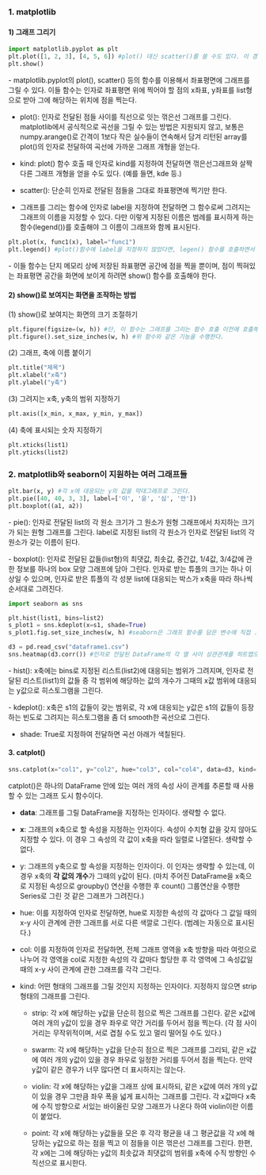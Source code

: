 ### 1. matplotlib

#### 1) 그래프 그리기

```python
import matplotlib.pyplot as plt
plt.plot([1, 2, 3], [4, 5, 6]) #plot() 대신 scatter()를 쓸 수도 있다. 이 경우 그래프 대신 점만 찍힌다.
plt.show()
```

\- matplotlib.pyplot의 plot(), scatter() 등의 함수를 이용해서 좌표평면에 그래프를 그릴 수 있다. 이들 함수는 인자로 좌표평면 위에 찍어야 할 점의 x좌표, y좌표를 list형으로 받아 그에 해당하는 위치에 점을 찍는다. 

- plot(): 인자로 전달된 점들 사이를 직선으로 잇는 꺾은선 그래프를 그린다. matplotlib에서 공식적으로 곡선을 그릴 수 있는 방법은 지원되지 않고, 보통은 numpy.arange()로 간격이 1보다 작은 실수들이 연속해서 담겨 리턴된 array를 plot()의 인자로 전달하여 곡선에 가까운 그래프 개형을 얻는다.

- kind: plot() 함수 호출 때 인자로 kind를 지정하여 전달하면 꺾은선그래프와 살짝 다른 그래프 개형을 얻을 수도 있다. (예를 들면, kde 등.)

- scatter(): 단순히 인자로 전달된 점들을 그대로 좌표평면에 찍기만 한다.

- 그래프를 그리는 함수에 인자로 label을 지정하여 전달하면 그 함수로써 그려지는 그래프의 이름을 지정할 수 있다. 다만 이렇게 지정된 이름은 범례를 표시하게 하는 함수(legend())를 호출해야 그 이름이 그래프와 함께 표시된다.

```python
plt.plot(x, func1(x), label="func1")
plt.legend() #plot()함수에 label을 지정하지 않았다면, legen() 함수를 호출하면서 인자로 각 그래프의 이름을 리스트에 담아서 전달해도 같은 기능을 수행한다.
```

\- 이들 함수는 단지 메모리 상에 저장된 좌표평면 공간에 점을 찍을 뿐이며, 점이 찍혀있는 좌표평면 공간을 화면에 보이게 하려면 show() 함수를 호출해야 한다.


#### 2) show()로 보여지는 화면을 조작하는 방법


(1) show()로 보여지는 화면의 크기 조절하기

```python
plt.figure(figsize=(w, h)) #단, 이 함수는 그래프를 그리는 함수 호출 이전에 호출해야 적용된다.
plt.figure().set_size_inches(w, h) #위 함수와 같은 기능을 수행한다.
```


(2) 그래프, 축에 이름 붙이기

```python
plt.title("제목")
plt.xlabel("x축")
plt.ylabel("y축")
```


(3) 그려지는 x축, y축의 범위 지정하기

```python
plt.axis([x_min, x_max, y_min, y_max])
```

(4) 축에 표시되는 숫자 지정하기

```python
plt.xticks(list1)
plt.yticks(list2)
```



### 2. matplotlib와 seaborn이 지원하는 여러 그래프들

```python
plt.bar(x, y) #각 x에 대응되는 y의 값을 막대그래프로 그린다.
plt.pie([40, 40, 3, 3], label=['이', '윤', '심', '안']) 
plt.boxplot((a1, a2)) 
```

\- pie(): 인자로 전달된 list의 각 원소 크기가 그 원소가 원형 그래프에서 차지하는 크기가 되는 원형 그래프를 그린다. label로 지정된 list의 각 원소가 인자로 전달된 list의 각 원소가 갖는 이름이 된다.

\- boxplot(): 인자로 전달된 값들(list형)의 최댓값, 최솟값, 중간값, 1/4값, 3/4값에 관한 정보를 하나의 box 모양 그래프에 담아 그린다. 인자로 받는 튜플의 크기는 하나 이상일 수 있으며, 인자로 받은 튜플의 각 성분 list에 대응되는 박스가 x축을 따라 하나씩 순서대로 그려진다.


```python
import seaborn as sns

plt.hist(list1, bins=list2)
s_plot1 = sns.kdeplot(x=s1, shade=True) 
s_plot1.fig.set_size_inches(w, h) #seaborn은 그래프 함수를 담은 변수에 직접 .fig.set_size_inches() 함수를 써서 그 크기를 정할 수 있다.

d3 = pd.read_csv("dataframe1.csv")
sns.heatmap(d3.corr()) #인자로 전달된 DataFrame의 각 열 사이 상관관계를 히트맵으로 그린다.
```

\- hist(): x축에는 bins로 지정된 리스트(list2)에 대응되는 범위가 그려지며, 인자로 전달된 리스트(list1)의 값들 중 각 범위에 해당하는 값의 개수가 그때의 x값 범위에 대응되는 y값으로 히스토그램을 그린다. 

\- kdeplot(): x축은 s1의 값들이 갖는 범위로, 각 x에 대응되는 y값은 s1의 값들이 등장하는 빈도로 그려지는 히스토그램을 좀 더 smooth한 곡선으로 그린다. 

  - shade: True로 지정하여 전달하면 곡선 아래가 색칠된다. 




#### 3. catplot()

```python
sns.catplot(x="col1", y="col2", hue="col3", col="col4", data=d3, kind='strip')
```

catplot()은 하나의 DataFrame 안에 있는 여러 개의 속성 사이 관계를 추론할 때 사용할 수 있는 그래프 도시 함수이다.

- **data**: 그래프를 그릴 DataFrame을 지정하는 인자이다. 생략할 수 없다.

- **x**: 그래프의 x축으로 할 속성을 지정하는 인자이다. 속성이 수치형 값을 갖지 않아도 지정할 수 있다. 이 경우 그 속성의 각 값이 x축을 따라 일렬로 나열된다. 생략할 수 없다.

- y: 그래프의 y축으로 할 속성을 지정하는 인자이다. 이 인자는 생략할 수 있는데, 이 경우 x축의 **각 값의 개수**가 그때의 y값이 된다. (마치 주어진 DataFrame을 x축으로 지정된 속성으로 groupby() 연산을 수행한 후 count() 그룹연산을 수행한 Series로 그린 것 같은 그래프가 그려진다.)

- hue: 이를 지정하여 인자로 전달하면, hue로 지정한 속성의 각 값마다 그 값일 때의 x-y 사이 관계에 관한 그래프를 서로 다른 색깔로 그린다. (범례는 자동으로 표시된다.)

- col: 이를 지정하여 인자로 전달하면, 전체 그래프 영역을 x축 방향을 따라 여럿으로 나누어 각 영역을 col로 지정한 속성의 각 값마다 할당한 후 각 영역에 그 속성값일 때의 x-y 사이 관계에 관한 그래프를 각각 그린다.

- kind: 어떤 형태의 그래프를 그릴 것인지 지정하는 인자이다. 지정하지 않으면 strip 형태의 그래프를 그린다.

  - strip: 각 x에 해당하는 y값을 단순히 점으로 찍은 그래프를 그린다. 같은 x값에 여러 개의 y값이 있을 경우 좌우로 약간 거리를 두어서 점을 찍는다. (각 점 사이 거리는 무작위적이며, 서로 겹칠 수도 있고 멀리 떨어질 수도 있다.)

  - swarm: 각 x에 해당하는 y값을 단순히 점으로 찍은 그래프를 그리되, 같은 x값에 여러 개의 y값이 있을 경우 좌우로 일정한 거리를 두어서 점을 찍는다. 만약 y값이 같은 경우가 너무 많다면 더 표시하지는 않는다.

  - violin: 각 x에 해당하는 y값을 그래프 상에 표시하되, 같은 x값에 여러 개의 y값이 있을 경우 그만큼 좌우 폭을 넓게 표시하는 그래프를 그린다. 각 x값마다 x축에 수직 방향으로 서있는 바이올린 모양 그래프가 나온다 하여 violin이란 이름이 붙었다. 

  - point: 각 x에 해당하는 y값들을 모은 후 각각 평균을 내 그 평균값을 각 x에 해당하는 y값으로 하는 점을 찍고 이 점들을 이은 꺾은선 그래프를 그린다. 한편, 각 x에는 그에 해당하는 y값의 최솟값과 최댓값의 범위를 x축에 수직 방향인 수직선으로 표시한다.


